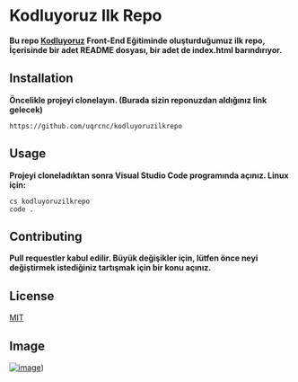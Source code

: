 # Kodluyoruz Ilk Repo
__Bu repo [Kodluyoruz](https://kodluyoruz.org/tr/kodluyoruz/) Front-End Eğitiminde oluşturduğumuz ilk repo, İçerisinde bir adet README dosyası, bir adet de index.html barındırıyor.__

## Installation
__Öncelikle projeyi clonelayın. (Burada sizin reponuzdan aldığınız link gelecek)__
```
https://github.com/uqrcnc/kodluyoruzilkrepo
```
## Usage
__Projeyi cloneladıktan sonra Visual Studio Code programında açınız.
Linux için:__
```
cs kodluyoruzilkrepo
code .
```

## Contributing
__Pull requestler kabul edilir. Büyük değişikler için, lütfen önce neyi değiştirmek istediğiniz tartışmak için bir konu açınız.__

## License
[MIT](https://docs.github.com/en/repositories/managing-your-repositorys-settings-and-features/customizing-your-repository/licensing-a-repository)

## Image
[![image](https://r.resimlink.com/nvFKOXqYu.jpeg)](https://resimlink.com/nvFKOXqYu))

